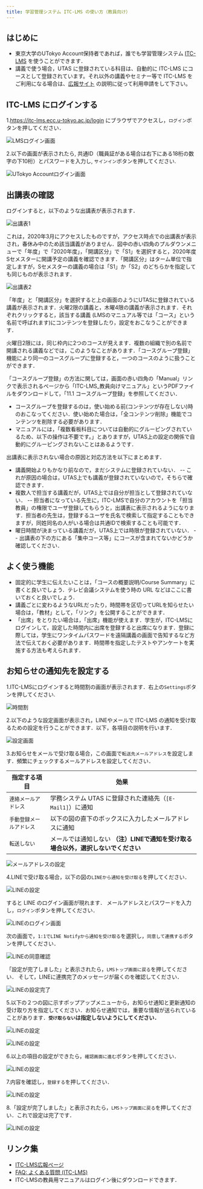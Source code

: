 ```yaml
---
title: 学習管理システム ITC-LMS の使い方（教員向け）
---
```


## はじめに
* 東京大学のUTokyo Account保持者であれば，誰でも学習管理システム <a href="https://itc-lms.ecc.u-tokyo.ac.jp/login" target="_blank">ITC-LMS</a> を使うことができます．
* 講義で使う場合，UTAS に登録されている科目は、自動的に ITC-LMS にコースとして登録されています。それ以外の講義やセミナー等で ITC-LMS をご利用になる場合は、<a href="https://www.ecc.u-tokyo.ac.jp/itc-lms/" target="_blank">広報サイト</a>
の説明に従って利用申請をして下さい。

## ITC-LMS にログインする

1.<a href="https://itc-lms.ecc.u-tokyo.ac.jp/login" target="_blank">https://itc-lms.ecc.u-tokyo.ac.jp/login</a> にブラウザでアクセスし，`ログイン`ボタンを押してください．

![LMSログイン画面](../lms_students/img/login.png)

2.以下の画面が表示されたら, 共通ID（職員証がある場合は右下にある18桁の数字の下10桁）とパスワードを入力し, `サインイン`ボタンを押してください.

![UTokyo Accountログイン画面](../lms_students/img/UTAC.png)

## 出講表の確認
ログインすると，以下のような出講表が表示されます．

![出講表1](img/schedule1.png)

これは，2020年3月にアクセスしたものですが，アクセス時点での出講表が表示され，春休み中のため該当講義がありません．図中の赤い四角のプルダウンメニューで「年度」で「2020年度」，「開講区分」で「S1」を選択すると，2020年度Sセメスターに開講予定の講義を確認できます．「開講区分」はターム単位で指定しますが，Sセメスターの講義の場合は「S1」か「S2」のどちらかを指定しても同じものが表示されます．

![出講表2](img/schedule2.png)

「年度」と「開講区分」を選択すると上の画面のようにUTASに登録されている講義が表示されます．火曜2限の講義と，木曜4限の講義が表示されます．それぞれクリックすると，該当する講義 (LMSのマニュアル等では「コース」という名前で呼ばれます)にコンテンツを登録したり，設定をおこなうことができます．

火曜日2限には，同じ枠内に2つのコースが見えます．複数の組織で別の名前で開講される講義などでは，このようなことがあります．「コースグループ登録」機能により同一のコースグループに登録すると，一つのコースのように扱うことができます．

「コースグループ登録」の方法に関しては，画面の赤い四角の「Manual」リンクで表示されるページから「ITC-LMS_教員向けマニュアル」というPDFファイルをダウンロードして，「11.1 コースグループ登録」を参照してください．

- コースグループを登録するのは，使い始める前(コンテンツが存在しない)時のおこなってください．使い始めた場合は，「全コンテンツ削除」機能でコンテンツを削除する必要があります．
- マニュアルには，「複数看板科目については自動的にグルーピングされているため、以下の操作は不要です。」とありますが，UTAS上の設定の関係で自動的にグルーピングされないことはあるようです．

出講表に表示されない場合の原因と対応方法を以下にまとめます．

- 講義開始よりもかなり前なので，まだシステムに登録されていない．
-- これが原因の場合は，UTAS上でも講義が登録されていないので，そちらで確認できます．
- 複数人で担当する講義だが，UTAS上では自分が担当として登録されていない．
-- 担当者になっている先生に，ITC-LMSで自分のアカウントを「担当教員」の権限でユーザ登録してもらうと，出講表に表示されるようになります．担当者の先生は，登録するユーザを氏名で検索して指定することもできますが，同姓同名の人がいる場合は共通IDで検索することも可能です．
- 曜日時間が決まっている講義だが，UTAS上では時限が登録されていない．
-- 出講表の下の方にある「集中コース等」にコースが含まれてないかどうか確認してください．

## よく使う機能

- 固定的に学生に伝えたいことは，「コースの概要説明/Course Summary」に書くと良いでしょう．テレビ会議システムを使う時の URL などはここに書いておくと良いでしょう．
- 講義ごとに変わるようなURLだったり，時間帯を区切ってURLを知らせたい場合は，「教材」として，「リンク」を公開することができます．
- 「出席」をとりたい場合は，「出席」機能が使えます．学生が，ITC-LMSにログインして，設定した時間内に出席を登録すると出席になります．登録に際しては，学生にワンタイムパスワードを遠隔講義の画面で告知するなど方法で伝えておく必要があります．時間帯を指定したテストやアンケートを実施する方法も考えられます．

## お知らせの通知先を設定する

1.ITC-LMSにログインすると時間割の画面が表示されます．右上の`Settings`ボタンを押してください.

![時間割](../lms_students/img/schedule.png)

2.以下のような設定画面が表示され，LINEやメールで ITC-LMS の通知を受け取るための設定を行うことができます．以下，各項目の説明を行います．

![設定画面](../lms_students/img/settings.png)

3.お知らせをメールで受け取る場合，この画面で`転送先メールアドレス`を設定します．頻繁にチェックするメールアドレスを設定してください．
<!--
学務システム UTAS に登録された連絡先（`[E-Mail1]`）を通知先に使いたい場合には，`連絡メールアドレス`を指定してください．それ以外のアドレスを使いたい場合には，`手動登録メールアドレス`を指定し，直下のボックス（以下の図では表示されていない）にメールアドレスを入力してください．
-->

|指定する項目|効果|
|---|---|
|`連絡メールアドレス`|学務システム UTAS に登録された連絡先（`[E-Mail1]`）に通知|
|`手動登録メールアドレス`|以下の図の直下のボックスに入力したメールアドレスに通知|
|`転送しない`|メールでは通知しない **（注）LINEで通知を受け取る場合以外，選択しないでください**|

![メールアドレスの設定](../lms_students/img/mail_address.png)

4.LINEで受け取る場合，以下の図の`LINEから通知を受け取る`を押してください．

![LINEの設定](../lms_students/img/LINE.png)

すると LINE のログイン画面が現れます．
メールアドレスとパスワードを入力し，`ログイン`ボタンを押してください．

![LINEのログイン画面](../lms_students/img/LINE_login.png)

次の画面で，`1:1でLINE Notifyから通知を受け取る`を選択し，`同意して連携する`ボタンを押してください．

![LINEの同意確認](../lms_students/img/LINE_confirm.png)

「設定が完了しました」と表示されたら，`LMSトップ画面に戻る`を押してください．
そして，LINEに連携完了のメッセージが届くのを確認してください．

![LINEの設定完了](../lms_students/img/LINE_completed.png)

5.以下の２つの図に示すポップアップメニューから，お知らせ通知と更新通知の受け取り方を指定してください．お知らせ通知では，重要な情報が送られていることがあります．**`受け取らない`は指定しないようにしてください．**

![LINEの設定](../lms_students/img/announcement.png)

![LINEの設定](../lms_students/img/update_notification.png)

6.以上の項目の設定ができたら，`確認画面に進む`ボタンを押してください．

![LINEの設定](../lms_students/img/confirmation.png)

7.内容を確認し，`登録する`を押してください．

![LINEの設定](../lms_students/img/completed.png)

8.「設定が完了しました」と表示されたら，`LMSトップ画面に戻る`を押してください．これで設定は完了です．

![LINEの設定](../lms_students/img/last.png)

## リンク集
- <a href="https://www.ecc.u-tokyo.ac.jp/itc-lms/">ITC-LMS広報ページ</a>
- <a href="https://www.ecc.u-tokyo.ac.jp/itc-lms/faq.html">FAQ: よくある質問 (ITC-LMS)</a>
- ITC-LMSの教員用マニュアルはログイン後にダウンロードできます．

